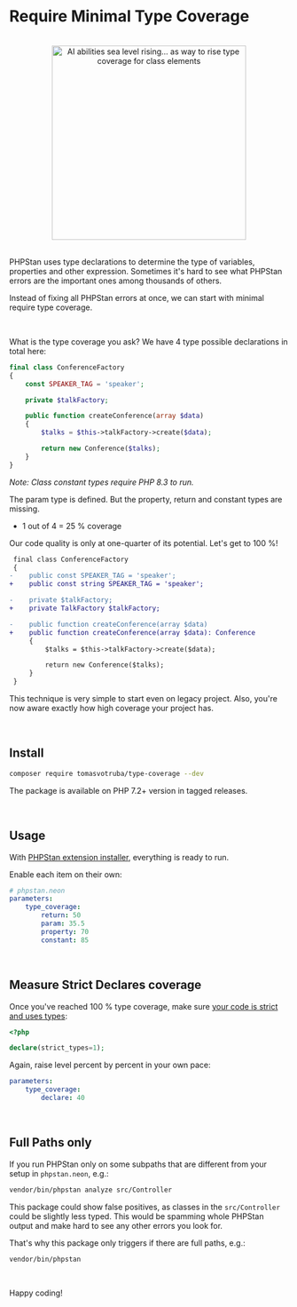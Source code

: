 # Require Minimal Type Coverage

<br>

<div align="center">
    <img src="/docs/required_type_level.jpg" style="width: 25em" alt="AI abilities sea level rising... as way to rise type coverage for class elements">
</div>

<br>

PHPStan uses type declarations to determine the type of variables, properties and other expression. Sometimes it's hard to see what PHPStan errors are the important ones among thousands of others.

Instead of fixing all PHPStan errors at once, we can start with minimal require type coverage.

<br>

What is the type coverage you ask? We have 4 type possible declarations in total here:

```php
final class ConferenceFactory
{
    const SPEAKER_TAG = 'speaker';

    private $talkFactory;

    public function createConference(array $data)
    {
        $talks = $this->talkFactory->create($data);

        return new Conference($talks);
    }
}
```

*Note: Class constant types require PHP 8.3 to run.*

The param type is defined. But the property, return and constant types are missing.

* 1 out of 4 = 25 % coverage

Our code quality is only at one-quarter of its potential. Let's get to 100 %!

```diff
 final class ConferenceFactory
 {
-    public const SPEAKER_TAG = 'speaker';
+    public const string SPEAKER_TAG = 'speaker';

-    private $talkFactory;
+    private TalkFactory $talkFactory;

-    public function createConference(array $data)
+    public function createConference(array $data): Conference
     {
         $talks = $this->talkFactory->create($data);

         return new Conference($talks);
     }
 }
```

This technique is very simple to start even on legacy project. Also, you're now aware exactly how high coverage your project has.

<br>

## Install

```bash
composer require tomasvotruba/type-coverage --dev
```

The package is available on PHP 7.2+ version in tagged releases.

<br>

## Usage

With [PHPStan extension installer](https://github.com/phpstan/extension-installer), everything is ready to run.

Enable each item on their own:

```yaml
# phpstan.neon
parameters:
    type_coverage:
        return: 50
        param: 35.5
        property: 70
        constant: 85
```

<br>

## Measure Strict Declares coverage

Once you've reached 100 % type coverage, make sure [your code is strict and uses types](https://tomasvotruba.com/blog/how-adding-type-declarations-makes-your-code-dangerous):

```php
<?php

declare(strict_types=1);
```

Again, raise level percent by percent in your own pace:

```yaml
parameters:
    type_coverage:
        declare: 40
```

<br>

## Full Paths only

If you run PHPStan only on some subpaths that are different from your setup in `phpstan.neon`, e.g.:

```bash
vendor/bin/phpstan analyze src/Controller
```

This package could show false positives, as classes in the `src/Controller` could be slightly less typed. This would be spamming whole PHPStan output and make hard to see any other errors you look for.

That's why this package only triggers if there are full paths, e.g.:

```bash
vendor/bin/phpstan
````

<br>

Happy coding!

